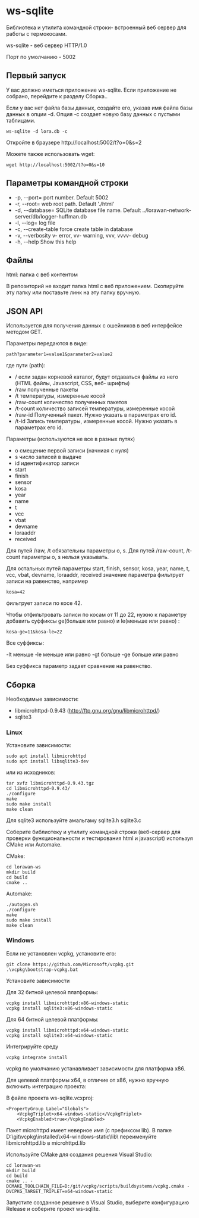 # ws-sqlite


Библиотека и утилита командной строки- встроенный веб сервер для работы с термокосами.

ws-sqlite - веб сервер HTTP/1.0 

Порт по умолчанию - 5002

## Первый запуск

У вас должно иметься приложение ws-sqlite.
Если приложение не собрано, перейдите к разделу Сборка..

Если у вас нет файла базы данных, создайте его, указав имя файла базы данных в опции -d.
Опция -c создает новую базу данных с пустыми таблицами.

```
ws-sqlite -d lora.db -c
```

Откройте в браузере http://localhost:5002/t?o=0&s=2

Можете также использовать wget:
```
wget http://localhost:5002/t?o=0&s=10
```

## Параметры командной строки

- -p, --port=<port>         port number. Default 5002
- -r, --root=<path>         web root path. Default './html'
- -d, --database=<file>     SQLite database file name. Default ../lorawan-network-server/db/logger-huffman.db
- -l, --log=<file>          log file
- -c, --create-table        force create table in database
- -v, --verbosity           v- error, vv- warning, vvv, vvvv- debug
- -h, --help                Show this help

## Файлы

html: папка с веб контентом

В репозиторий не входит папка html с веб приложением. Скопируйте эту папку или поставьте линк на эту папку вручную.


## JSON API

Используется для получения данных с ошейников в веб интерфейсе методом GET.

Параметры передаются в виде:

``` 
path?parameter1=value1&parameter2=value2
```

где пути (path):

- /	если задан корневой каталог, будут отдаваться файлы из него (HTML файлы, Javascript, CSS, веб- шрифты)
- /raw полученные пакеты
- /t температуры, измеренные косой
- /raw-count количество полученных пакетов
- /t-count количество записей температуры, измеренные косой
- /raw-id Полученный пакет. Нужно указать в параметрах его id.
- /t-id Запись температуры, измеренные косой. Нужно указать в параметрах его id.

Параметры (используются не все в разных путях)

- o смещение первой записи (начниая с нуля)
- s число записей в выдаче
- id идентификатор записи
- start
- finish
- sensor
- kosa
- year
- name
- t
- vcc
- vbat
- devname
- loraaddr
- received

Для путей /raw, /t обязательны параметры o, s. Для путей /raw-count, /t-count параметры o, s нельзя указывать.

Для остальных путей параметры start, finish, sensor, kosa, year, name, t, vcc,
vbat, devname, loraaddr, received значение параметра фильтрует записи на равенство, например

```
kosa=42
```

фильтрует записи по косе 42.

Чтобы отфильтровать записи по косам от 11 до 22, нужно к параметру добавить суффиксы ge(больше или равно) 
и le(меньше или равно) :

```
kosa-ge=11&kosa-le=22
```

Все суффиксы:

-lt меньше
-le меньше или равно
-gt больше
-ge больше или равно


Без суффикса параметр задает сравнение на равенство.


## Сборка

Необходимые зависимости:

- libmicrohttpd-0.9.43 (http://ftp.gnu.org/gnu/libmicrohttpd/)
- sqlite3

### Linux

Установите зависимости:

```
sudo apt install libmicrohttpd
sudo apt install libsqlite3-dev
```

или из исходников:

```
tar xvfz libmicrohttpd-0.9.43.tgz
cd libmicrohttpd-0.9.43/
./configure
make
sudo make install
make clean
```

Для sqlite3 используйте амальгаму sqlite3.h sqlite3.c

Соберите библиотеку и утилиту командной строки (веб-сервер для проверки функциональности и тестирования html и javascript)
используя CMake или Automake.

CMake:

```
cd lorawan-ws
mkdir build
cd build
cmake ..
```

Automake:

```
./autogen.sh
./configure
make
sudo make install
make clean
```

### Windows

Если не установлен vcpkg, установите его:
```
git clone https://github.com/Microsoft/vcpkg.git
.\vcpkg\bootstrap-vcpkg.bat
```

Установите зависимости

Для 32 битной целевой платформы:
```
vcpkg install libmicrohttpd:x86-windows-static
vcpkg install sqlite3:x86-windows-static
```

Для 64 битной целевой платформы:
```
vcpkg install libmicrohttpd:x64-windows-static
vcpkg install sqlite3:x64-windows-static
```

Интегрируйте среду
```
vcpkg integrate install
```

vcpkg по умолчанию устанавливает зависимости для платформа x86.

Для целевой платформы x64, в отличие от x86, нужно вручную включить интеграцию проекта:

В файле проекта ws-sqlite.vcxproj:
```
<PropertyGroup Label="Globals">
    <VcpkgTriplet>x64-windows-static</VcpkgTriplet>
    <VcpkgEnabled>true</VcpkgEnabled>
```

Пакет microhttpd имеет неверное имя (с префиксом lib).
В папке D:\git\vcpkg\installed\x64-windows-static\lib\ 
переименуйте libmicrohttpd.lib  в microhttpd.lib 


Используйте CMake для создания решения Visual Studio:

```
cd lorawan-ws
mkdir build
cd build
cmake .. -DCMAKE_TOOLCHAIN_FILE=D:/git/vcpkg/scripts/buildsystems/vcpkg.cmake -DVCPKG_TARGET_TRIPLET=x64-windows-static
```

Запустите созданное решение в Visual Studio, выберите конфигурацию Release и соберите проект ws-sqlite.

